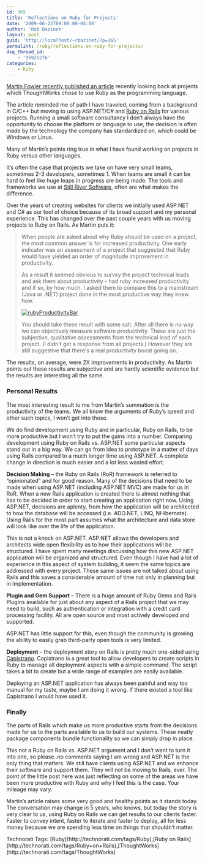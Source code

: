 ```yaml
---
id: 365
title: 'Reflections on Ruby for Projects'
date: '2009-06-22T09:00:00-04:00'
author: 'Rob Bazinet'
layout: post
guid: 'http://localhost/~rbazinet/?p=365'
permalink: /ruby/reflections-on-ruby-for-projects/
dsq_thread_id:
    - '95925276'
categories:
    - Ruby
---
```


[Martin Fowler recently published an article](http://rethink.unspace.ca/2009/6/12/ruby-at-thoughtworks) recently looking back at projects which ThoughtWorks chose to use Ruby as the programming language.

The article reminded me of path I have traveled, coming from a background in C/C++ but moving to using ASP.NET/C# and [Ruby on Rails](http://rubyonrails.org) for various projects. Running a small software consultancy I don’t always have the opportunity to choose the platform or language to use, the decision is often made by the technology the company has standardized on, which could be Windows or Linux.

Many of Martin’s points ring true in what I have found working on projects in Ruby versus other languages.

It’s often the case that projects we take on have very small teams, sometimes 2-3 developers, sometimes 1. When teams are small it can be hard to feel like huge leaps in progress are being made. The tools and frameworks we use at [Still River Software](http://stillriversoftware.com), often are what makes the difference.

Over the years of creating websites for clients we initially used ASP.NET and C# as our tool of choice because of its broad support and my personal experience. This has changed over the past couple years with us moving projects to Ruby on Rails. As Martin puts it:

> When people are asked about why Ruby should be used on a project, the most common answer is for increased productivity. One early indicator was an assessment of a project that suggested that Ruby would have yielded an order of magnitude improvement in productivity.
> 
> As a result it seemed obvious to survey the project technical leads and ask them about productivity - had ruby increased productivity and if so, by how much. I asked them to compare this to a mainstream (Java or .NET) project done in the most productive way they knew how.
> 
> [![rubyProductivityBar](http://accidentaltechnologist.com/files/media/image/WindowsLiveWriter/ReflectionsonRuby_9AEB/rubyProductivityBar_thumb.jpg "rubyProductivityBar")](http://accidentaltechnologist.com/files/media/image/WindowsLiveWriter/ReflectionsonRuby_9AEB/rubyProductivityBar_2.jpg)
> 
> You should take these result with some salt. After all there is no way we can objectively measure software productivity. These are just the subjective, qualitative assessments from the technical lead of each project. (I didn't get a response from all projects.) However they are still suggestive that there's a real productivity boost going on.

The results, on average, were 2X improvements in productivity. As Martin points out these results are subjective and are hardly scientific evidence but the results are interesting all the same.

### Personal Results

The most interesting result to me from Martin’s summation is the productivity of the teams. We all know the arguments of Ruby’s speed and other such topics, I won’t get into those.

We do find development using Ruby and in particular, Ruby on Rails, to be more productive but I won’t try to put the gains into a number. Comparing development using Ruby on Rails vs. ASP.NET some particular aspects stand out in a big way. We can go from idea to prototype in a matter of days using Rails compared to a much longer time using ASP.NET. A complete change in direction is much easier and a lot less wasted effort.

**Decision Making** – the Ruby on Rails (RoR) framework is referred to “opinionated” and for good reason. Many of the decisions that need to be made when using ASP.NET (including ASP.NET MVC) are made for us in RoR. When a new Rails application is created there is almost nothing that has to be decided in order to start creating an application right now. Using ASP.NET, decisions are aplenty, from how the application will be architected to how the database will be accessed (i.e. ADO.NET, LINQ, NHibernate). Using Rails for the most part assumes what the architecture and data store will look like over the life of the application.

This is not a knock on ASP.NET. ASP.NET allows the developers and architects wide open flexibility as to how their applications will be structured. I have spent many meetings discussing how this new ASP.NET application will be organized and structured. Even though I have had a lot of experience in this aspect of system building, it seem the same topics are addressed with every project. These same issues are not talked about using Rails and this saves a considerable amount of time not only in planning but in implementation.

**Plugin and Gem Support** – There is a huge amount of Ruby Gems and Rails Plugins available for just about any aspect of a Rails project that we may need to build, such as authentication or integration with a credit card processing facility. All are open source and most actively developed and supported.

ASP.NET has little support for this, even though the community is growing the ability to easily grab third-party open tools is very limited.

**Deployment** – the deployment story on Rails is pretty much one-sided using [Capistrano](http://www.capify.org/). Capistrano is a great tool to allow developers to create scripts in Ruby to manage all deployment aspects with a simple command. The script takes a bit to create but a wide range of examples are easily available.

Deploying an ASP.NET application has always been painful and way too manual for my taste, maybe I am doing it wrong. If there existed a tool like Capistrano I would have used it.

### Finally

The parts of Rails which make us more productive starts from the decisions made for us to the parts available to us to build our systems. These neatly package components bundle functionality so we can simply drop in place.

This not a Ruby on Rails vs. ASP.NET argument and I don’t want to turn it into one, so please..no comments saying I am wrong and ASP.NET is the only thing that matters. We still have clients using ASP.NET and we enhance their software and support them. They will not be moving to Rails, ever. The point of the little post here was just reflecting on some of the areas we have been more productive with Ruby and why I feel this is the case. Your mileage may vary.

Martin’s article raises some very good and healthy points as it stands today. The conversation may change in 5 years, who knows, but today the story is very clear to us, using Ruby on Rails we can get results to our clients faster. Faster to convey intent, faster to iterate and faster to deploy, all for less money because we are spending less time on things that shouldn’t matter.

<div class="wlWriterEditableSmartContent" id="scid:0767317B-992E-4b12-91E0-4F059A8CECA8:1b9b3f5b-c6e2-4426-9e55-5ee1a6d3a547" style="margin: 0px; padding: 0px; display: inline; float: none;">Technorati Tags: [Ruby](http://technorati.com/tags/Ruby),[Ruby on Rails](http://technorati.com/tags/Ruby+on+Rails),[ThoughtWorks](http://technorati.com/tags/ThoughtWorks)</div>